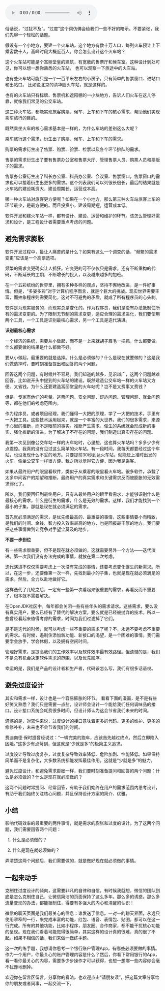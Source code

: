 <audio title="19 _ 怎么避免过度设计？" src="https://static001.geekbang.org/resource/audio/ee/b5/eea1bc090afd925d985e05306019e9b5.mp3" controls="controls"></audio> 
<p>俗话说，“过犹不及”。“过度”这个词仿佛会给我们一些不好的暗示。不要紧张，我们先聊一个轻松的话题。</p><p>假设有一个小地方，要建一个火车站。这个地方有数十万人口，每列火车预计上下乘客数十人，高峰时段大概近百人。你会怎么设计这个火车站？</p><p>这个火车站可能是个富丽堂皇的建筑，有宽敞的售票厅和候车室。这种设计到处可见，你可以想一想你熟悉的火车站， 也可以观察一下旅途中的火车站。</p><p>也有些火车站可能只是一个一百平米左右的小房子，只有简单的售票窗口、进站口和出站口。 比如说北京的清华园火车站，就是这样的。</p><p>也有的火车站只有标牌、售票机和遮阳棚的一小块地方，告诉人们火车在这儿停靠，就像我们常见的公交车站。</p><p>这三种火车站，都能实现旅客购票、候车、上车和下车的核心需求，帮助他们实现乘车旅行的目的。</p><p>既然乘坐火车的核心需求基本是一样的，为什么车站的差别这么大呢？</p><p>乘车旅行这个需求，衍生出了购票、候车、上车和下车的需求。</p><p>购票的需求衍生出了售票、购票、验票、检票以及各个环节排队的需求。</p><p>售票的需求衍生出了要有售票办公室和售票大厅、管理售票人员、购票人员和票贩子的需求。</p><p>售票办公室衍生出了科长办公室、科员办公室、会议室、售票窗口。售票窗口的需求也可以接着衍生出更多的需求。这个列表我们可以列很长很长，最后的结果就是火车站的建设耗资大，建设周期长，运营成本高。</p><!-- [[[read_end]]] --><p>哪一种火车站对旅客更方便呢？如果在一个小地方，那么第三种火车站旅客上车的环节最少，是最方便的。而且投资小，建设周期短，运营成本低。</p><p>软件开发和建火车站一样，都有设计、建设、运营和维护的环节。该怎么管理好需求和设计，是工程设计者需要重点考虑的问题。</p><h2>避免需求膨胀</h2><p>软件开发过程中，最让人痛苦的是什么？如果有这么一个调查的话，“频繁的需求变更”应该是一个高票选项。</p><p>频繁的需求变更确实让人抓狂。它变更的可不仅仅只是需求，还有不断重构的代码，不断延长的工期，不断增长的投入，以及越来越多的加班。</p><p>在一个五彩缤纷的世界里，拥有多种多样的观点，坚持不懈地改进，是一件好事情。但是，“多姿多彩”对于计算机程序而言，就是个巨大的挑战。现实世界需要丰富，而抽象程序则需要简化。这对不可避免的矛盾，就成了所有程序员的心头刺。</p><p>软件是为现实服务的，而现实总是变化的。作为程序员，我们是没有办法抵制住所有的需求变更的。为了限制无节制的需求变更，适应合理的需求进化，我们要使用两个工具，一个工具是识别最核心需求，另一个工具是迭代演进。</p><p><strong>识别最核心需求</strong></p><p>一个经济的系统，需要从小做起，而不是一上来就胡子眉毛一把抓，什么都要做。什么都要做的结果是什么都做不好。</p><p>要从小做起，最重要的就是选择。什么是必须做的？什么是现在就要做的？这是我们做选择时，要时刻准备提出和回答的两个问题。</p><p>回答这两个问题，有时候并不容易。我们知道的越多，见识越广，这两个问题越难回答。比如说开头中提到的火车站的建设。既然建造公交车站一样的火车站又方便、又省钱，为什么还要建造富丽堂皇的火车站呢？岂不是又费事又费钱？</p><p>但是，专家有他们的考量。逃票问题、安全问题、舒适问题、管理问题、就业问题等，都在他们的考虑范围内。</p><p>作为程序员，或者项目经理，我们懂得一大把的原理，学了一大把的技术，手里有一大把工具。这些技术运用起来，就是一个丰富的大世界。我们的很多需求，来源于心里的推断，而不是眼前的事实。推断产生需求，催生的系统就会形成新的事实，强化推断的演进。为了解决了不存在的问题，我们制造出真实存在的问题。</p><p>我第一次见到像公交车站一样的火车站时，心里想，这也算火车站吗？多多少少有点震惊。我真的没有见过这么简单的火车站。有一段时间，我每天都要经过这个车站，也没发现什么不妥的地方。只要提前30秒到达火车站，就能赶上准时出发的火车，像坐公交车一样很方便。我之所以觉得它方便，因为我是乘客。</p><p>如果从最终用户的眼里看软件，类似于从乘客的眼里看火车站。很多软件，承载了太多中间客户的期望和推断，最终用户的真实需求和关键需求反而被膨胀的无效需求弱化了。</p><p>所以，我们要回归到最终用户。只有从最终用户的眼里看需求，才能够识别什么是最核心的需求，什么是衍生的需求，什么是无效的需求。这样，我们才能找到一个最小的子集，那就是现在就必须满足的需求。</p><p>首先就必须满足的需求，是优先级最高的、最重要的事情，这些事情要小而精致，是我们的时间、金钱、智力投入效率最高的地方，也是回报最丰厚的地方。我们要把这些事情做到让竞争对手望尘莫及的地步。</p><p><strong>不要一步到位</strong></p><p>有一些需求很重要，但不是现在就必须做的。这就需要另外一个方法——迭代演进。第一次我们没有办法完成的事情，就放在第二次考虑。</p><p>迭代演进不仅仅需要考虑上一次没有完成的事情，还要考虑变化促生的新需求。所以，在这一步，还要像第一次一样，先找到最小的子集，也就是现在就必须满足的需求。然后，全力以赴地做好它。</p><p>这样迭代了几轮之后，一定有一些第一次看起来很重要的需求，再看反而不重要了，根本就不需要解决。</p><p>在OpenJDK社区中，每年都会关闭一些有些年头的需求请求。这些需求，要么没有真实用户，要么已经有了替代的解决方案，要么就是已经被抛弃的技术。所以一些曾经看起来值得考虑的需求，时间为我们过滤掉了它们。</p><p>是不是迭代的时候，就可以考虑一些不重要的需求了呢？不，永远不要考虑不重要的需求。有时候，遏制住添加新功能、新接口的渴望，是一个困难的事情。我们需要学会放手，学会休假，以及拥有空闲时间。</p><p>管理好需求，是提高我们的工作效率以及软件效率最有效路径。但遗憾的是，我们不是总有机会决定软件需求的范围，以及优先顺序。</p><p>幸运的是，我们是产品的设计者和生产者，代码该怎么写，我们有很多话语权。</p><h2>避免过度设计</h2><p>其实和需求一样，设计也是一个容易膨胀的环节。 看看下面的漫画，是不是有些好笑又熟悉？我们只是需要一点盐，设计师会设计一个能给我们任何调味品的接口。设计接口系统会耗费很多时间，但设计师认为这会节省我们未来的时间。</p><p><img src="https://static001.geekbang.org/resource/image/d5/ed/d5c799ded09527e891c92ec1d931e7ed.png" alt=""><br>
遗憾的是，对软件来说，过度设计的接口意味着更多的代码、更多的维护、更多的修修补补，未来也不会节省我们的时间。</p><p>费迪南德·保时捷曾经说过：“一辆完美的跑车，应该首先越过终点，然后立即陷入困境。”这多少有点苛刻，但这就是“少就是多”的极简主义追求。</p><p>过度设计导致过度复杂，过度复杂导致效率降低、危险加剧、性能降低。如果保持简单而不是复杂化，大多数系统都能发挥最佳作用。这就是“少就是多”的魅力。</p><p>避免过度设计，和避免需求膨胀一样，我们要时刻准备提问和回答的两个问题：什么是必须做的？什么是现在就必须做的？</p><p>这两个问题时常提问、经常回答，有助于我们始终在用户的需求范围内思考设计，有助于我们始终关注核心问题，并且保持设计方案的简介、优雅。</p><h2>小结</h2><p>影响代码效率的最重要的两件事情，就是需求的膨胀和过度的设计。为了这两个问题，我们需要回答两个问题：</p><ol>
<li>
<p>什么是必须做的？</p>
</li>
<li>
<p>什么是现在就必须做的？</p>
</li>
</ol><p>弄清楚这两个问题后，我们需要做的，就是做好现在就必须做的事情。</p><h2>一起来动手</h2><p>克制住过度设计的倾向，这需要非凡的自律和自信。有时候我就想，微信的团队到底是怎么克制住自己，让微信简洁的页面保持了这么多年。那么多的诱惑，那么多流量变现的办法，都能抵制住，得要有多强大的内心和清醒的认识！</p><p>微信的聊天页面是我们最关心的信息：谁发送了信息。一对一的聊天界面，永远只使用窄窄的一行，来完成丰富的功能，红包、语音、表情包、贴图，都可以在这一行完成。所有的其他功能，比如小程序，朋友圈、合作商家，都不能干扰核心功能的呈现。现在我们看着可能觉得很简单，其实这样的设计真的很难，真的很了不起。如果不相信的话，我们来做一做练手题。</p><p>这一次的练手题，我想请你思考一个银行账户管理App，有哪些必须要做的事情。作为一个用户，你最关心的账户管理内容是什么？然后，你看下常用银行的App，看一看你最关心的内容，需要多少步操作才可以获得，也想一想哪一些内容你会毫不犹豫地删掉。</p><p>欢迎你在留言区留言，分享你的看法。也欢迎点击“请朋友读”，把这篇文章分享给你的朋友或者同事，一起交流一下。</p><p></p>